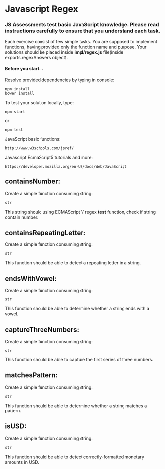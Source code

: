 # Javascript Regex

### JS Assessments test basic JavaScript knowledge. Please read instructions carefully to ensure that you understand each task.

Each exercise consist of few simple tasks. You are supposed to implement functions, having provided only the function name and purpose.
Your solutions should be placed inside **impl/regex.js** file(inside exports.regexAnswers object).

#### Before you start...

Resolve provided dependencies by typing in console:

    npm install
    bower install

To test your solution locally, type:

    npm start
    
or

    npm test

JavaScript basic functions:

    http://www.w3schools.com/jsref/
Javascript EcmaScript5 tutorials and more:

    https://developer.mozilla.org/en-US/docs/Web/JavaScript


## containsNumber:

Create a simple function consuming string:

    str
    
This string should using ECMAScript V regex **test** function, check if string contain number.

## containsRepeatingLetter:

Create a simple function consuming string:

    str
    
This function should be able to detect a repeating letter in a string.

## endsWithVowel:

Create a simple function consuming string:

    str

This function should be able to determine whether a string ends with a vowel.

## captureThreeNumbers:

Create a simple function consuming string:

    str

This function should be able to capture the first series of three numbers.

## matchesPattern:

Create a simple function consuming string:
 
    str
 
This function should be able to determine whether a string matches a pattern.

## isUSD:

Create a simple function consuming string:
 
    str
 
This function should be able to detect correctly-formatted monetary amounts in USD.
